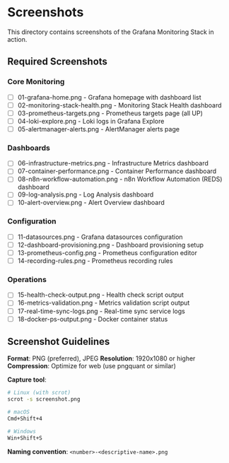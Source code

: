 # Screenshots

This directory contains screenshots of the Grafana Monitoring Stack in action.

## Required Screenshots

### Core Monitoring
- [ ] 01-grafana-home.png - Grafana homepage with dashboard list
- [ ] 02-monitoring-stack-health.png - Monitoring Stack Health dashboard
- [ ] 03-prometheus-targets.png - Prometheus targets page (all UP)
- [ ] 04-loki-explore.png - Loki logs in Grafana Explore
- [ ] 05-alertmanager-alerts.png - AlertManager alerts page

### Dashboards
- [ ] 06-infrastructure-metrics.png - Infrastructure Metrics dashboard
- [ ] 07-container-performance.png - Container Performance dashboard
- [ ] 08-n8n-workflow-automation.png - n8n Workflow Automation (REDS) dashboard
- [ ] 09-log-analysis.png - Log Analysis dashboard
- [ ] 10-alert-overview.png - Alert Overview dashboard

### Configuration
- [ ] 11-datasources.png - Grafana datasources configuration
- [ ] 12-dashboard-provisioning.png - Dashboard provisioning setup
- [ ] 13-prometheus-config.png - Prometheus configuration editor
- [ ] 14-recording-rules.png - Prometheus recording rules

### Operations
- [ ] 15-health-check-output.png - Health check script output
- [ ] 16-metrics-validation.png - Metrics validation script output
- [ ] 17-real-time-sync-logs.png - Real-time sync service logs
- [ ] 18-docker-ps-output.png - Docker container status

## Screenshot Guidelines

**Format**: PNG (preferred), JPEG
**Resolution**: 1920x1080 or higher
**Compression**: Optimize for web (use pngquant or similar)

**Capture tool**:
```bash
# Linux (with scrot)
scrot -s screenshot.png

# macOS
Cmd+Shift+4

# Windows
Win+Shift+S
```

**Naming convention**: `<number>-<descriptive-name>.png`
